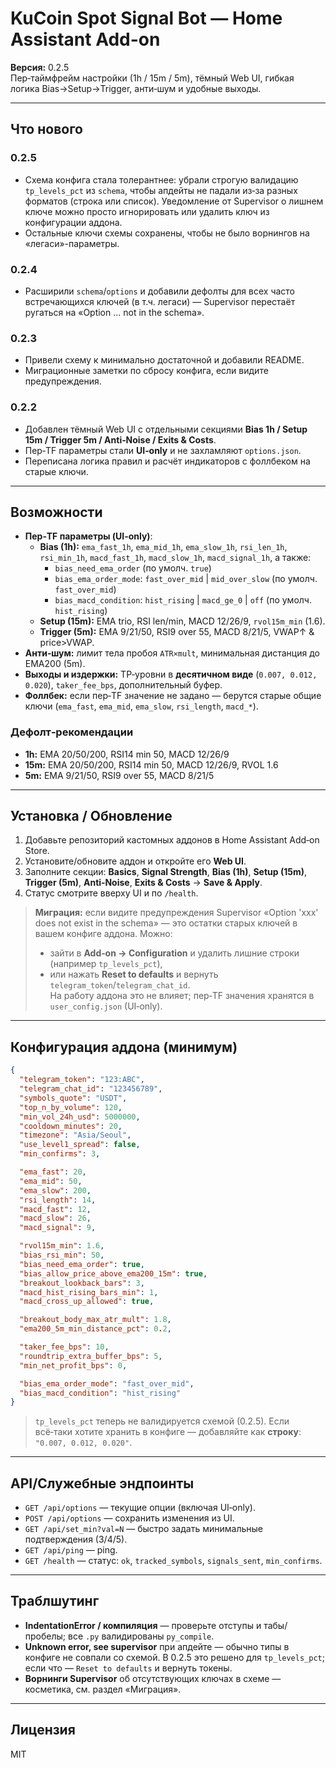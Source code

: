 # KuCoin Spot Signal Bot — Home Assistant Add-on

**Версия:** 0.2.5  
Пер‑таймфрейм настройки (1h / 15m / 5m), тёмный Web UI, гибкая логика Bias→Setup→Trigger, анти‑шум и удобные выходы.

---

## Что нового

### 0.2.5
- Схема конфига стала толерантнее: убрали строгую валидацию `tp_levels_pct` из `schema`, чтобы апдейты не падали из‑за разных форматов (строка или список). Уведомление от Supervisor о лишнем ключе можно просто игнорировать или удалить ключ из конфигурации аддона.
- Остальные ключи схемы сохранены, чтобы не было ворнингов на «легаси»-параметры.

### 0.2.4
- Расширили `schema`/`options` и добавили дефолты для всех часто встречающихся ключей (в т.ч. легаси) — Supervisor перестаёт ругаться на «Option ... not in the schema».

### 0.2.3
- Привели схему к минимально достаточной и добавили README.  
- Миграционные заметки по сбросу конфига, если видите предупреждения.

### 0.2.2
- Добавлен тёмный Web UI с отдельными секциями **Bias 1h / Setup 15m / Trigger 5m / Anti‑Noise / Exits & Costs**.  
- Пер‑TF параметры стали **UI‑only** и не захламляют `options.json`.  
- Переписана логика правил и расчёт индикаторов с фоллбеком на старые ключи.

---

## Возможности
- **Пер‑TF параметры (UI‑only)**:  
  - **Bias (1h):** `ema_fast_1h`, `ema_mid_1h`, `ema_slow_1h`, `rsi_len_1h`, `rsi_min_1h`, `macd_fast_1h`, `macd_slow_1h`, `macd_signal_1h`, а также:
    - `bias_need_ema_order` (по умолч. `true`)
    - `bias_ema_order_mode`: `fast_over_mid` | `mid_over_slow` (по умолч. `fast_over_mid`)
    - `bias_macd_condition`: `hist_rising` | `macd_ge_0` | `off` (по умолч. `hist_rising`)
  - **Setup (15m):** EMA trio, RSI len/min, MACD 12/26/9, `rvol15m_min` (1.6).
  - **Trigger (5m):** EMA 9/21/50, RSI9 over 55, MACD 8/21/5, VWAP↑ & price>VWAP.
- **Анти‑шум:** лимит тела пробоя `ATR×mult`, минимальная дистанция до EMA200 (5m).  
- **Выходы и издержки:** TP‑уровни в **десятичном виде** (`0.007, 0.012, 0.020`), `taker_fee_bps`, дополнительный буфер.  
- **Фоллбек:** если пер‑TF значение не задано — берутся старые общие ключи (`ema_fast`, `ema_mid`, `ema_slow`, `rsi_length`, `macd_*`).

### Дефолт‑рекомендации
- **1h:** EMA 20/50/200, RSI14 min 50, MACD 12/26/9  
- **15m:** EMA 20/50/200, RSI14 min 50, MACD 12/26/9, RVOL 1.6  
- **5m:** EMA 9/21/50, RSI9 over 55, MACD 8/21/5

---

## Установка / Обновление
1. Добавьте репозиторий кастомных аддонов в Home Assistant Add‑on Store.  
2. Установите/обновите аддон и откройте его **Web UI**.  
3. Заполните секции: **Basics**, **Signal Strength**, **Bias (1h)**, **Setup (15m)**, **Trigger (5m)**, **Anti‑Noise**, **Exits & Costs** → **Save & Apply**.  
4. Статус смотрите вверху UI и по `/health`.

> **Миграция:** если видите предупреждения Supervisor «Option 'xxx' does not exist in the schema» — это остатки старых ключей в вашем конфиге аддона. Можно:
> - зайти в **Add‑on → Configuration** и удалить лишние строки (например `tp_levels_pct`),  
> - или нажать **Reset to defaults** и вернуть `telegram_token`/`telegram_chat_id`.  
> На работу аддона это не влияет; пер‑TF значения хранятся в `user_config.json` (UI‑only).

---

## Конфигурация аддона (минимум)
```json
{
  "telegram_token": "123:ABC",
  "telegram_chat_id": "123456789",
  "symbols_quote": "USDT",
  "top_n_by_volume": 120,
  "min_vol_24h_usd": 5000000,
  "cooldown_minutes": 20,
  "timezone": "Asia/Seoul",
  "use_level1_spread": false,
  "min_confirms": 3,

  "ema_fast": 20,
  "ema_mid": 50,
  "ema_slow": 200,
  "rsi_length": 14,
  "macd_fast": 12,
  "macd_slow": 26,
  "macd_signal": 9,

  "rvol15m_min": 1.6,
  "bias_rsi_min": 50,
  "bias_need_ema_order": true,
  "bias_allow_price_above_ema200_15m": true,
  "breakout_lookback_bars": 3,
  "macd_hist_rising_bars_min": 1,
  "macd_cross_up_allowed": true,

  "breakout_body_max_atr_mult": 1.8,
  "ema200_5m_min_distance_pct": 0.2,

  "taker_fee_bps": 10,
  "roundtrip_extra_buffer_bps": 5,
  "min_net_profit_bps": 0,

  "bias_ema_order_mode": "fast_over_mid",
  "bias_macd_condition": "hist_rising"
}
```
> `tp_levels_pct` теперь не валидируется схемой (0.2.5). Если всё‑таки хотите хранить в конфиге — добавляйте как **строку**: `"0.007, 0.012, 0.020"`.

---

## API/Служебные эндпоинты
- `GET /api/options` — текущие опции (включая UI‑only).  
- `POST /api/options` — сохранить изменения из UI.  
- `GET /api/set_min?val=N` — быстро задать минимальные подтверждения (3/4/5).  
- `GET /api/ping` — ping.  
- `GET /health` — статус: `ok`, `tracked_symbols`, `signals_sent`, `min_confirms`.

---

## Траблшутинг
- **IndentationError / компиляция** — проверьте отступы и табы/пробелы; все `.py` валидированы `py_compile`.  
- **Unknown error, see supervisor** при апдейте — обычно типы в конфиге не совпали со схемой. В 0.2.5 это решено для `tp_levels_pct`; если что — `Reset to defaults` и вернуть токены.  
- **Ворнинги Supervisor** об отсутствующих ключах в схеме — косметика, см. раздел «Миграция».

---

## Лицензия
MIT
